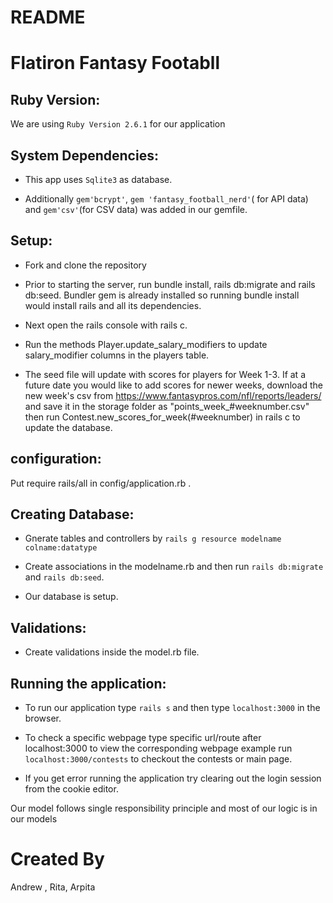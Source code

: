 # README

# Flatiron Fantasy Footabll

## Ruby Version:

We are using `Ruby Version 2.6.1` for our application

## System Dependencies:

* This app uses `Sqlite3` as database.

* Additionally `gem'bcrypt'`, `gem 'fantasy_football_nerd'`( for API data) and `gem'csv'`(for CSV data) was added in our gemfile.

## Setup:
* Fork and clone the repository

* Prior to starting the server, run bundle install, rails db:migrate and rails db:seed.
  Bundler gem is already installed so running bundle install would install rails and all its dependencies.

* Next open the rails console with rails c.

* Run the methods Player.update_salary_modifiers to update salary_modifier columns in the players table.

* The seed file will update with scores for players for Week 1-3. If at a future date you would like to add scores for newer weeks, download the new week's csv from https://www.fantasypros.com/nfl/reports/leaders/ and save it in the storage folder as "points_week_#weeknumber.csv" then run Contest.new_scores_for_week(#weeknumber) in rails c to update the database.

## configuration:

Put require rails/all in config/application.rb .

## Creating Database:

* Gnerate tables and controllers by
`rails g resource modelname colname:datatype` 

* Create associations in the modelname.rb and then run `rails db:migrate` and `rails db:seed`.

* Our database is setup.

## Validations:

* Create validations inside the model.rb file.

## Running the application:

* To run our application type `rails s` and then type `localhost:3000` in the browser.

* To check a specific webpage type specific url/route after localhost:3000 to view the corresponding webpage example  run `localhost:3000/contests` to checkout the contests or main page.

* If you get error running the application try clearing out the login session from the cookie editor.



Our model follows single responsibility principle and most of our logic is in our models



# Created By
Andrew , Rita, Arpita

